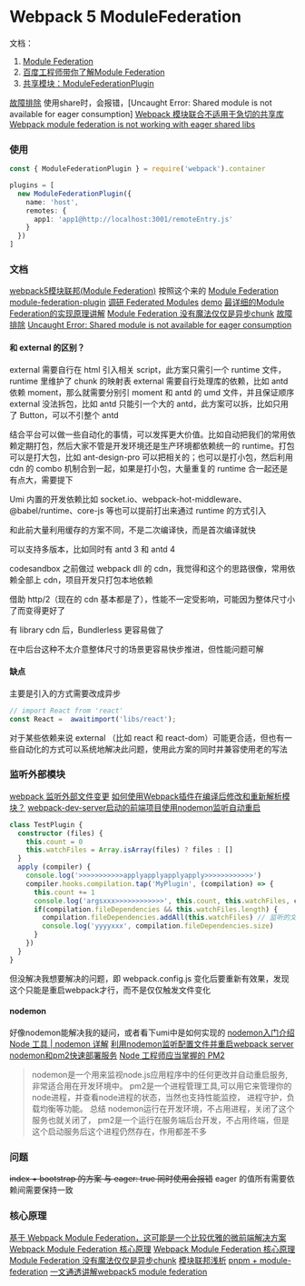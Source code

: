 # Webpack 5 ModuleFederation
文档：
1. [Module Federation](https://webpack.docschina.org/concepts/module-federation/)
2. [百度工程师带你了解Module Federation](https://baijiahao.baidu.com/s?id=1757137368593494033&wfr=spider&for=pc)
3. [共享模块：ModuleFederationPlugin](https://www.cnblogs.com/zcookies/p/16131326.html)

[故障排除](https://webpack.docschina.org/concepts/module-federation/#troubleshooting)
使用share时，会报错，[Uncaught Error: Shared module is not available for eager consumption]
[Webpack 模块联合不适用于急切的共享库](https://segmentfault.com/q/1010000043020060)
[Webpack module federation is not working with eager shared libs](https://stackoverflow.com/questions/66123283/webpack-module-federation-is-not-working-with-eager-shared-libs/66638938#66638938)

### 使用
```typescript
const { ModuleFederationPlugin } = require('webpack').container

plugins = [
  new ModuleFederationPlugin({
    name: 'host',
    remotes: {
      app1: 'app1@http://localhost:3001/remoteEntry.js'
    }
  })
]
```
### 文档
[webpack5模块联邦(Module Federation)](https://zhuanlan.zhihu.com/p/485148715) 按照这个来的
[Module Federation](https://webpack.docschina.org/concepts/module-federation/)
[module-federation-plugin](https://webpack.docschina.org/plugins/module-federation-plugin)
[调研 Federated Modules](https://mp.weixin.qq.com/s/sdIVsfmRlhDtT6DF2dmsJQ)
[demo](https://github.com/module-federation/module-federation-examples/)
[最详细的Module Federation的实现原理讲解](https://juejin.cn/post/7151281452716392462)
[Module Federation 没有魔法仅仅是异步chunk](https://zhuanlan.zhihu.com/p/352936804)
[故障排除](https://books.sangniao.com/manual/274077574/1055924632)
[Uncaught Error: Shared module is not available for eager consumption](https://books.sangniao.com/manual/274077574/2176736653)


#### 和 external 的区别？
external 需要自行在 html 引入相关 script，此方案只需引一个 runtime 文件，runtime 里维护了 chunk 的映射表
external 需要自行处理库的依赖，比如 antd 依赖 moment，那么就需要分别引 moment 和 antd 的 umd 文件，并且保证顺序
external 没法拆包，比如 antd 只能引一个大的 antd，此方案可以拆，比如只用了 Button，可以不引整个 antd

结合平台可以做一些自动化的事情，可以发挥更大价值。比如自动把我们的常用依赖定期打包，然后大家不管是开发环境还是生产环境都依赖统一的 runtime。打包可以是打大包，比如 ant-design-pro 可以把相关的；也可以是打小包，然后利用 cdn 的 combo 机制合到一起，如果是打小包，大量重复的 runtime 合一起还是有点大，需要提下

Umi 内置的开发依赖比如 socket.io、webpack-hot-middleware、@babel/runtime、core-js 等也可以提前打出来通过 runtime 的方式引入

和此前大量利用缓存的方案不同，不是二次编译快，而是首次编译就快

可以支持多版本，比如同时有 antd 3 和 antd 4

codesandbox 之前做过 webpack dll 的 cdn，我觉得和这个的思路很像，常用依赖全部上 cdn，项目开发只打包本地依赖

借助 http/2（现在的 cdn 基本都是了），性能不一定受影响，可能因为整体尺寸小了而变得更好了

有 library cdn 后，Bundlerless 更容易做了

在中后台这种不太介意整体尺寸的场景更容易快步推进，但性能问题可解

#### 缺点
主要是引入的方式需要改成异步
```typescript
// import React from 'react'
const React =  awaitimport('libs/react');

```
对于某些依赖来说 external （比如 react 和 react-dom）可能更合适，但也有一些自动化的方式可以系统地解决此问题，使用此方案的同时并兼容使用老的写法

### 监听外部模块
[webpack 监听外部文件变更](https://www.keisei.top/watch-external-files-webpack-plugin/)
[如何使用Webpack插件在编译后修改和重新解析模块？](https://www.php1.cn/detail/Webpack_ChaJian__b167e22a.html)
[webpack-dev-server启动的前端项目使用nodemon监听自动重启](https://blog.51cto.com/u_15713165/5459778)

```typescript
class TestPlugin {
  constructor (files) {
    this.count = 0
    this.watchFiles = Array.isArray(files) ? files : []
  }
  apply (compiler) {
    console.log('>>>>>>>>>>>applyapplyapplyapply>>>>>>>>>>>>')
    compiler.hooks.compilation.tap('MyPlugin', (compilation) => {
      this.count += 1
      console.log('argsxxx>>>>>>>>>>>>', this.count, this.watchFiles, compilation.fileDependencies)
      if(compilation.fileDependencies && this.watchFiles.length) {
        compilation.fileDependencies.addAll(this.watchFiles) // 监听的文件
        console.log('yyyyxxx', compilation.fileDependencies.size)
      }
    })
  }
}
```
但没解决我想要解决的问题，即 webpack.config.js 变化后要重新有效果，发现这个只能是重启webpack才行，而不是仅仅触发文件变化

#### nodemon
好像nodemon能解决我的疑问，或者看下umi中是如何实现的
[nodemon入门介绍](https://zhuanlan.zhihu.com/p/96720675)
[Node 工具 | nodemon 详解](https://www.jianshu.com/p/a35dfc72c6e6)
[利用nodemon监听配置文件并重启webpack server](https://zhuanlan.zhihu.com/p/409880360)
[nodemon和pm2快速部署服务](https://blog.csdn.net/bobo789456123/article/details/125584876)
[Node 工程师应当掌握的 PM2](https://baijiahao.baidu.com/s?id=1665037401501338559&wfr=spider&for=pc)
> nodemon是一个用来监视node.js应用程序中的任何更改并自动重启服务,非常适合用在开发环境中。
> pm2是一个进程管理工具,可以用它来管理你的node进程，并查看node进程的状态，当然也支持性能监控，
进程守护，负载均衡等功能。
> 总结
> nodemon运行在开发环境，不占用进程，关闭了这个服务也就关闭了，
> pm2是一个运行在服务端后台开发，不占用终端，但是这个启动服务后这个进程仍然存在，作用都差不多

### 问题
~~index + bootstrap 的方案 与 eager: true 同时使用会报错~~
eager 的值所有需要依赖间需要保持一致

### 核心原理
[基于 Webpack Module Federation，这可能是一个比较优雅的微前端解决方案](https://juejin.cn/post/7020607552190677000)
[Webpack Module Federation 核心原理](https://zhuanlan.zhihu.com/p/449700396)
[Webpack Module Federation 核心原理](https://juejin.cn/post/7045211570716016676)
[Module Federation 没有魔法仅仅是异步chunk](https://zhuanlan.zhihu.com/p/352936804)
[模块联邦浅析](https://cloud.tencent.com/developer/article/2086808)
[pnpm + module-federation](https://juejin.cn/post/7128213218090024991)
[一文通透讲解webpack5 module federation](https://juejin.cn/post/7048125682861703181)